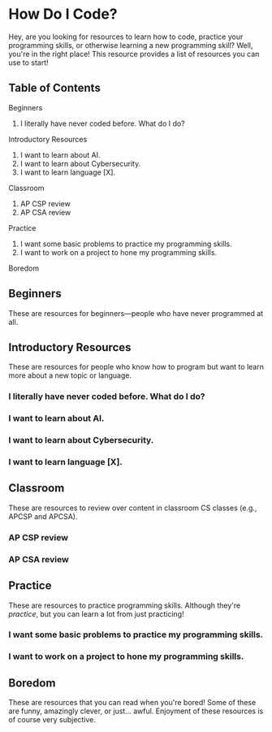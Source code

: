 # How Do I Code?

Hey, are you looking for resources to learn how to code, practice your programming skills, or otherwise learning a new programming skill? Well, you're in the right place! This resource provides a list of resources you can use to start!

## Table of Contents

Beginners

1. I literally have never coded before. What do I do?

Introductory Resources

1. I want to learn about AI.
2. I want to learn about Cybersecurity.
3. I want to learn language \[X\].

Classroom

1. AP CSP review
2. AP CSA review

Practice

1. I want some basic problems to practice my programming skills.
2. I want to work on a project to hone my programming skills.

Boredom

## Beginners

These are resources for beginners—people who have never programmed at all.

## Introductory Resources

These are resources for people who know how to program but want to learn more about a new topic or language.

### I literally have never coded before. What do I do?

### I want to learn about AI.

### I want to learn about Cybersecurity.

### I want to learn language \[X\].

## Classroom

These are resources to review over content in classroom CS classes (e.g., APCSP and APCSA).

### AP CSP review

### AP CSA review

## Practice

These are resources to practice programming skills. Although they're *practice*, but you can learn a lot from just practicing!

### I want some basic problems to practice my programming skills.

### I want to work on a project to hone my programming skills.

## Boredom

These are resources that you can read when you're bored! Some of these are funny, amazingly clever, or just... awful. Enjoyment of these resources is of course very subjective.